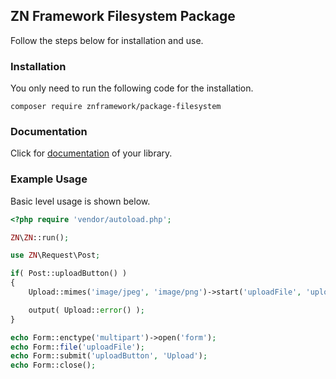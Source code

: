 <h2>ZN Framework Filesystem Package</h2>
<p>
Follow the steps below for installation and use.
</p>

<h3>Installation</h3>
<p>
You only need to run the following code for the installation.
</p>

```
composer require znframework/package-filesystem
```

<h3>Documentation</h3>
<p>
Click for <a href="https://docs.znframework.com/dosya-sistemi/yukleme-kutuphanesi">documentation</a> of your library.
</p>

<h3>Example Usage</h3>
<p>
Basic level usage is shown below.
</p>

```php
<?php require 'vendor/autoload.php';

ZN\ZN::run();

use ZN\Request\Post;

if( Post::uploadButton() )
{
    Upload::mimes('image/jpeg', 'image/png')->start('uploadFile', 'upload');

    output( Upload::error() );
}

echo Form::enctype('multipart')->open('form');
echo Form::file('uploadFile');
echo Form::submit('uploadButton', 'Upload');
echo Form::close();
```
